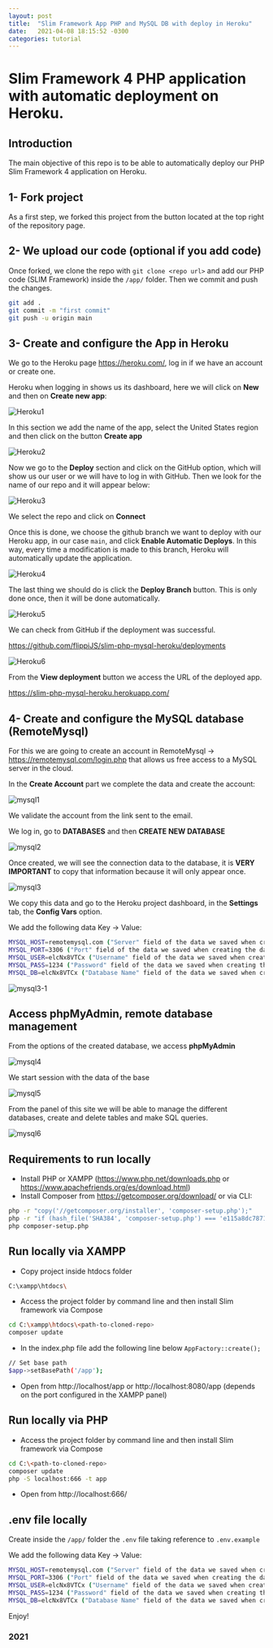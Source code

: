 ```yaml
---
layout: post
title:  "Slim Framework App PHP and MySQL DB with deploy in Heroku"
date:   2021-04-08 18:15:52 -0300
categories: tutorial
---
```

Slim Framework 4 PHP application with automatic deployment on Heroku.
===============================

## Introduction
The main objective of this repo is to be able to automatically deploy our PHP Slim Framework 4 application on Heroku.

## 1- Fork project
As a first step, we forked this project from the button located at the top right of the repository page.

## 2- We upload our code (optional if you add code)
Once forked, we clone the repo with `git clone <repo url>` and add our PHP code (SLIM Framework) inside the `/app/` folder.
Then we commit and push the changes.

```sh
git add .
git commit -m "first commit"
git push -u origin main
```

## 3- Create and configure the App in Heroku

We go to the Heroku page https://heroku.com/, log in if we have an account or create one.

Heroku when logging in shows us its dashboard, here we will click on **New** and then on **Create new app**:

![Heroku1](https://i.ibb.co/MVTSH69/heroku1.png)

In this section we add the name of the app, select the United States region and then click on the button **Create app**

![Heroku2](https://i.ibb.co/TwPJnrW/heroku2.png)

Now we go to the **Deploy** section and click on the GitHub option, which will show us our user or we will have to log in with GitHub. Then we look for the name of our repo and it will appear below:

![Heroku3](https://i.ibb.co/vZjZgD6/heroku3.png)

We select the repo and click on **Connect**

Once this is done, we choose the github branch we want to deploy with our Heroku app, in our case `main`, and click **Enable Automatic Deploys**. In this way, every time a modification is made to this branch, Heroku will automatically update the application.

![Heroku4](https://i.ibb.co/d0z1NWv/heroku4.png)

The last thing we should do is click the **Deploy Branch** button. This is only done once, then it will be done automatically.

![Heroku5](https://i.ibb.co/sVYwVZx/heroku5.png)

We can check from GitHub if the deployment was successful.

https://github.com/flippiJS/slim-php-mysql-heroku/deployments

![Heroku6](https://i.ibb.co/M87vVmd/Screenshot-at-Mar-29-19-44-49.png)

From the **View deployment** button we access the URL of the deployed app.

https://slim-php-mysql-heroku.herokuapp.com/

## 4- Create and configure the MySQL database (RemoteMysql)

For this we are going to create an account in RemoteMysql -> https://remotemysql.com/login.php that allows us free access to a MySQL server in the cloud.

In the **Create Account** part we complete the data and create the account:

![mysql1](https://i.ibb.co/rbZ7VXw/Screenshot-at-Mar-29-19-41-04.png)

We validate the account from the link sent to the email.

We log in, go to **DATABASES** and then **CREATE NEW DATABASE**

![mysql2](https://i.ibb.co/NSmB9Qh/Screenshot-at-Mar-29-19-49-44.png)

Once created, we will see the connection data to the database, it is **VERY IMPORTANT** to copy that information because it will only appear once.

![mysql3](https://i.ibb.co/YbcqDvK/Screenshot-at-Mar-29-19-50-39.png)

We copy this data and go to the Heroku project dashboard, in the **Settings** tab, the **Config Vars** option.

We add the following data Key -> Value:

```sh
MYSQL_HOST=remotemysql.com ("Server" field of the data we saved when creating the database in remotemysql.com)
MYSQL_PORT=3306 ("Port" field of the data we saved when creating the database in remotemysql.com)
MYSQL_USER=elcNx8VTCx ("Username" field of the data we saved when creating the database in remotemysql.com)
MYSQL_PASS=1234 ("Password" field of the data we saved when creating the database in remotemysql.com)
MYSQL_DB=elcNx8VTCx ("Database Name" field of the data we saved when creating the database in remotemysql.com)
```

![mysql3-1](https://i.ibb.co/8XQP54F/Screenshot-at-Mar-29-20-11-25.png)


## Access phpMyAdmin, remote database management

From the options of the created database, we access **phpMyAdmin**

![mysql4](https://i.ibb.co/jvrdKFm/Screenshot-at-Mar-29-19-51-39.png)

We start session with the data of the base

![mysql5](https://i.ibb.co/gF2nN9g/Screenshot-at-Mar-29-19-52-39.png)

From the panel of this site we will be able to manage the different databases, create and delete tables and make SQL queries.

![mysql6](https://i.ibb.co/4sY1XNF/Screenshot-at-Mar-29-19-53-10.png)


## Requirements to run locally

- Install PHP or XAMPP (https://www.php.net/downloads.php or https://www.apachefriends.org/es/download.html)
- Install Composer from https://getcomposer.org/download/ or via CLI:

```sh
php -r "copy('//getcomposer.org/installer', 'composer-setup.php');"
php -r "if (hash_file('SHA384', 'composer-setup.php') === 'e115a8dc7871f15d853148a7fbac7da27d6c0030b848d9b3dc09e2a0388afed865e6a3d6b3c0fad45c48e2b5fc1196ae') { echo 'Installer verified'; } else { echo 'Installer corrupt'; unlink('composer-setup. php'); } echo PHP_EOL;"
php composer-setup.php
```

## Run locally via XAMPP

- Copy project inside htdocs folder

```sh
C:\xampp\htdocs\
```
- Access the project folder by command line and then install Slim framework via Compose

```sh
cd C:\xampp\htdocs\<path-to-cloned-repo>
composer update
```
- In the index.php file add the following line below `AppFactory::create();`

```sh
// Set base path
$app->setBasePath('/app');
```
- Open from http://localhost/app or http://localhost:8080/app (depends on the port configured in the XAMPP panel)

## Run locally via PHP

- Access the project folder by command line and then install Slim framework via Compose

```sh
cd C:\<path-to-cloned-repo>
composer update
php -S localhost:666 -t app
```

- Open from http://localhost:666/

## .env file locally

Create inside the `/app/` folder the `.env` file taking reference to `.env.example`

We add the following data Key -> Value:

```sh
MYSQL_HOST=remotemysql.com ("Server" field of the data we saved when creating the database in remotemysql.com)
MYSQL_PORT=3306 ("Port" field of the data we saved when creating the database in remotemysql.com)
MYSQL_USER=elcNx8VTCx ("Username" field of the data we saved when creating the database in remotemysql.com)
MYSQL_PASS=1234 ("Password" field of the data we saved when creating the database in remotemysql.com)
MYSQL_DB=elcNx8VTCx ("Database Name" field of the data we saved when creating the database in remotemysql.com)
```

Enjoy!

### 2021
